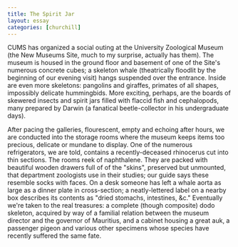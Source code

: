 ```yaml
---
title: The Spirit Jar
layout: essay
categories: [churchill]
---
```


CUMS has organized a social outing at the University Zoological Museum (the New
Museums Site, much to my surprise, actually has them). The museum is housed in
the ground floor and basement of one of the Site's numerous concrete cubes; a
skeleton whale (theatrically floodlit by the beginning of our evening visit)
hangs suspended over the entrance. Inside are even more skeletons: pangolins and
giraffes, primates of all shapes, impossibly delicate hummingbids. More
exciting, perhaps, are the boards of skewered insects and spirit jars filled
with flaccid fish and cephalopods, many prepared by Darwin (a fanatical
beetle-collector in his undergraduate days).

After pacing the galleries, flourescent, empty and echoing after hours, we are
conducted into the storage rooms where the museum keeps items too precious,
delicate or mundane to display. One of the numerous refrigerators, we are told,
contains a recently-deceased rhinocerus cut into thin sections. The rooms reek
of naphthalene. They are packed with beautiful wooden drawers full of of the
"skins", preserved but unmounted, that department zoologists use in their
studies; our guide says these resemble socks with faces. On a desk someone has
left a whale aorta as large as a dinner plate in cross-section; a
neatly-lettered label on a nearby box describes its contents as "dried stomachs,
intestines, &c." Eventually we're taken to the real treasures: a complete
(though composite) dodo skeleton, acquired by way of a familial relation between
the museum director and the governor of Mauritius, and a cabinet housing a great
auk, a passenger pigeon and various other specimens whose species have recently
suffered the same fate.
